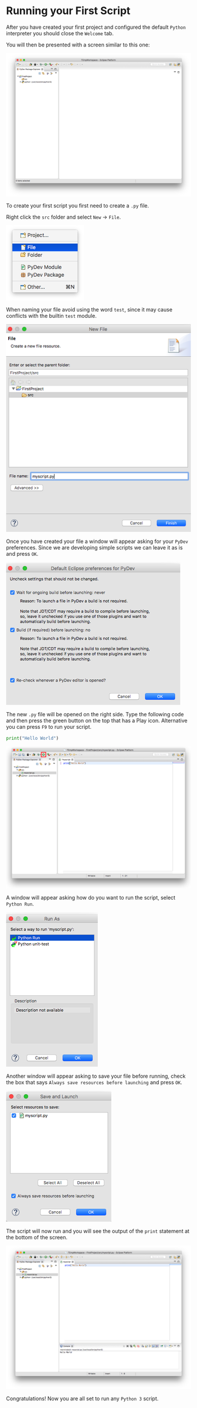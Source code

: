 # Running your First Script

After you have created your first project and configured the default `Python` interpreter you should close the `Welcome` tab.

You will then be presented with a screen similar to this one:

![Interpreter](./images/1.png)

To create your first script you first need to create a `.py` file.

Right click the `src` folder and select `New` -> `File`.

![Interpreter](./images/2.png)

When naming your file avoid using the word `test`, since it may cause conflicts with the builtin `test` module. 

![File Settings](./images/3.png)

Once you have created your file a window will appear asking for your `PyDev` preferences. Since we are developing simple scripts we can leave it as is and press `OK`.

![PyDev preferences](./images/4.png)

The new `.py` file will be opened on the right side. Type the following code and then press the green button on the top that has a Play icon. Alternative you can press `F9` to run your script.

```python
print("Hello World")
```

![Hello World](./images/5.png)

A window will appear asking how do you want to run the script, select `Python Run`.

![Run as](./images/6.png)

Another window will appear asking to save your file before running, check the box that says `Always save resources before launching` and press `OK`.

![Save Resources](./images/7.png)

The script will now run and you will see the output of the `print` statement at the bottom of the screen.

![Result](./images/8.png)

Congratulations! Now you are all set to run any `Python 3` script.
